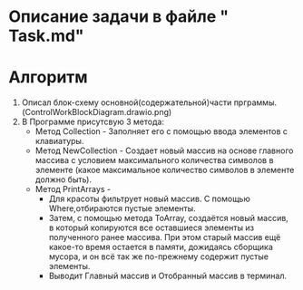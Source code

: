 # Описание задачи в файле " Task.md"
# Алгоритм

1. Описал блок-схему основной(содержательной)части прграммы.(ControlWorkBlockDiagram.drawio.png)
2. В Программе присутсвую 3 метода: 
    * Метод Collection - Заполняет его с помощью ввода элементов с клавиатуры.
    * Метод NewCollection - Создает новый массив на основе главного массива с условием максимального количества символов в элементе (какое максимальное количество символов в элементе должно быть).
    * Метод PrintArrays - 
        * Для красоты фильтрует новый массив. С помощью Where,отбираются пустые элементы.
        * Затем, с помощью метода ToArray, создаётся новый массив, в который копируются все оставшиеся элементы из полученного ранее массива.
        При этом старый массив ещё какое-то время остается в памяти, дожидаясь сборщика мусора, и он всё так же по-прежнему содержит пустые элементы.
        * Выводит Главный массив и Отобранный массив в терминал.